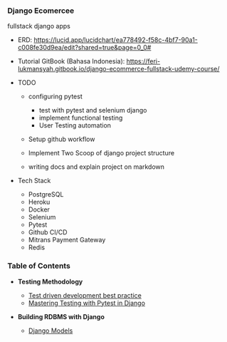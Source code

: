### Django Ecomercee

fullstack django apps


* ERD: https://lucid.app/lucidchart/ea778492-f58c-4bf7-90a1-c008fe30d9ea/edit?shared=true&page=0_0#
* Tutorial GitBook (Bahasa Indonesia): https://feri-lukmansyah.gitbook.io/django-ecommerce-fullstack-udemy-course/

* TODO
    * configuring pytest
      * test with pytest and selenium django
      * implement functional testing
      * User Testing automation
  
    * Setup github workflow
    * Implement Two Scoop of django project structure
    * writing docs and explain project on markdown


* Tech Stack
  * PostgreSQL
  * Heroku
  * Docker
  * Selenium
  * Pytest
  * Github CI/CD
  * Mitrans Payment Gateway
  * Redis


### Table of Contents

* **Testing Methodology**
    * [Test driven development best practice](docs/tdd-best-practice.md)
    * [Mastering Testing with Pytest in Django](docs/mastering-testing-with-pytest.md)

* **Building RDBMS with Django**
  * [Django Models]()